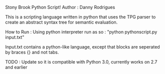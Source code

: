 Stony Brook Python Script!
Author : Danny Rodrigues


This is a scripting language written in python that uses the TPG parser to create an abstract syntax tree for semantic evaluation. 

How to Run :
Using python interpreter run as so : "python pythonscript.py input.txt"

Input.txt contains a python-like language, except that blocks are seperated by braces {} and not tabs. 


TODO : Update so it is compatible with Python 3.0, currently works on 2.7 and earlier

